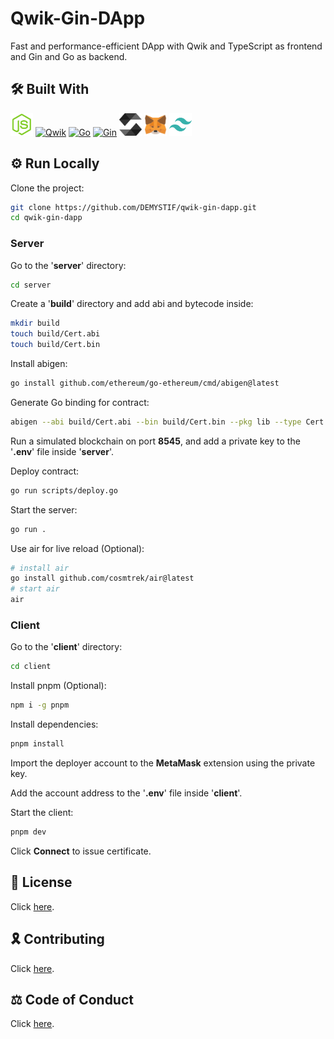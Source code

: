 # Qwik-Gin-DApp

Fast and performance-efficient DApp with Qwik and TypeScript as frontend and Gin and Go as backend.

## 🛠 Built With

<div align="left">
<a href="https://nodejs.org/en/" target="_blank" rel="noreferrer"><img src="https://raw.githubusercontent.com/DEMYSTIF/DEMYSTIF/main/assets/icons/nodejs.svg" width="36" height="36" alt="NodeJS" /></a>
<a href="https://qwik.builder.io/docs/" target="_blank" rel="noreferrer"><img src="https://raw.githubusercontent.com/DEMYSTIF/DEMYSTIF/main/assets/icons/qwik.svg" width="36" height="36" alt="Qwik" /></a>
<a href="https://go.dev/" target="_blank" rel="noreferrer"><img src="https://raw.githubusercontent.com/DEMYSTIF/DEMYSTIF/main/assets/icons/go.svg" width="36" height="36" alt="Go" /></a>
<a href="https://gin-gonic.com/docs/" target="_blank" rel="noreferrer"><img src="https://raw.githubusercontent.com/DEMYSTIF/DEMYSTIF/main/assets/icons/gin.svg" width="36" height="36" alt="Gin" /></a>
<a href="https://soliditylang.org/" target="_blank" rel="noreferrer"><img src="https://raw.githubusercontent.com/DEMYSTIF/DEMYSTIF/main/assets/icons/solidity.svg" width="36" height="36" alt="Solidity" /></a>
<a href="https://metamask.io/" target="_blank" rel="noreferrer"><img src="https://raw.githubusercontent.com/DEMYSTIF/DEMYSTIF/main/assets/icons/metamask.svg" width="36" height="36" alt="MetaMask" /></a>
<a href="https://tailwindcss.com/" target="_blank" rel="noreferrer"><img src="https://raw.githubusercontent.com/DEMYSTIF/DEMYSTIF/main/assets/icons/tailwindcss.svg" width="36" height="36" alt="TailwindCSS" /></a>
</div>

## ⚙️ Run Locally

Clone the project:

```bash
git clone https://github.com/DEMYSTIF/qwik-gin-dapp.git
cd qwik-gin-dapp
```

### Server

Go to the '**server**' directory:

```bash
cd server
```

Create a '**build**' directory and add abi and bytecode inside:

```bash
mkdir build
touch build/Cert.abi
touch build/Cert.bin
```

Install abigen:

```bash
go install github.com/ethereum/go-ethereum/cmd/abigen@latest
```

Generate Go binding for contract:

```bash
abigen --abi build/Cert.abi --bin build/Cert.bin --pkg lib --type Cert --out lib/Cert.go
```

Run a simulated blockchain on port **8545**, and add a private key to the '**.env**' file inside '**server**'.

Deploy contract:

```bash
go run scripts/deploy.go
```

Start the server:

```bash
go run .
```

Use air for live reload (Optional):

```bash
# install air
go install github.com/cosmtrek/air@latest
# start air
air
```

### Client

Go to the '**client**' directory:

```bash
cd client
```

Install pnpm (Optional):

```bash
npm i -g pnpm
```

Install dependencies:

```bash
pnpm install
```

Import the deployer account to the **MetaMask** extension using the private key.

Add the account address to the '**.env**' file inside '**client**'.

Start the client:

```bash
pnpm dev
```

Click **Connect** to issue certificate.

## 📜 License

Click [here](./LICENSE.md).

## 🎗️ Contributing

Click [here](./CONTRIBUTING.md).

## ⚖️ Code of Conduct

Click [here](./CODE_OF_CONDUCT.md).
